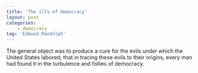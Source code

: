 ```yaml
---
title: 'The ills of democracy'
layout: post
categories:
    - democracy
tag: 'Edmund Randolph'
---
```


The general object was to produce a cure for the evils under which the United States labored; that in tracing these evils to their origins, every man had found it in the turbulence and follies of democracy.